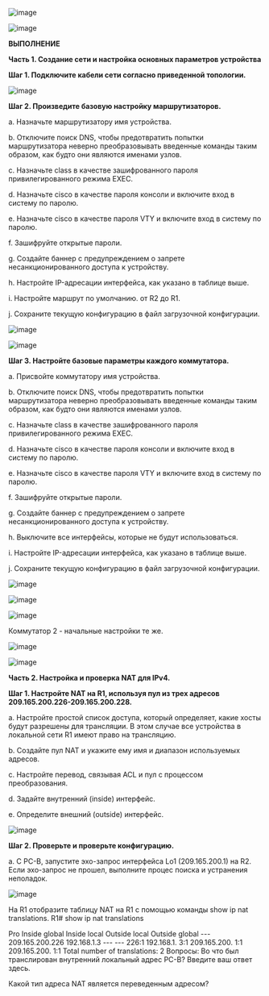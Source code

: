 ![image](https://github.com/user-attachments/assets/ea483d81-2287-4bd8-9fa5-71671b63cb7e)

![image](https://github.com/user-attachments/assets/944fa246-ed93-4b15-a2c9-6b26f2f48126)

**ВЫПОЛНЕНИЕ**

**Часть 1. Создание сети и настройка основных параметров устройства**

**Шаг 1. Подключите кабели сети согласно приведенной топологии.**

![image](https://github.com/user-attachments/assets/0a81172d-7d8d-44a0-a420-76cfca9ccf91)

**Шаг 2. Произведите базовую настройку маршрутизаторов.**

a.	Назначьте маршрутизатору имя устройства.

b.	Отключите поиск DNS, чтобы предотвратить попытки маршрутизатора неверно преобразовывать введенные команды таким образом, как будто они являются именами узлов.

c.	Назначьте class в качестве зашифрованного пароля привилегированного режима EXEC.

d.	Назначьте cisco в качестве пароля консоли и включите вход в систему по паролю.

e.	Назначьте cisco в качестве пароля VTY и включите вход в систему по паролю.

f.	Зашифруйте открытые пароли.

g.	Создайте баннер с предупреждением о запрете несанкционированного доступа к устройству.

h.	Настройте IP-адресации интерфейса, как указано в таблице выше.

i.	Настройте маршрут по умолчанию. от R2 до  R1.

j.	Сохраните текущую конфигурацию в файл загрузочной конфигурации.

![image](https://github.com/user-attachments/assets/db1222b3-b6ae-4f6d-9ee3-7bd989def2c6)

![image](https://github.com/user-attachments/assets/36a4196c-6574-474b-8581-a045ccc7b418)

**Шаг 3. Настройте базовые параметры каждого коммутатора.**

a.	Присвойте коммутатору имя устройства.

b.	Отключите поиск DNS, чтобы предотвратить попытки маршрутизатора неверно преобразовывать введенные команды таким образом, как будто они являются именами узлов.

c.	Назначьте class в качестве зашифрованного пароля привилегированного режима EXEC.

d.	Назначьте cisco в качестве пароля консоли и включите вход в систему по паролю.

e.	Назначьте cisco в качестве пароля VTY и включите вход в систему по паролю.

f.	Зашифруйте открытые пароли.

g.	Создайте баннер с предупреждением о запрете несанкционированного доступа к устройству.

h.	Выключите все интерфейсы, которые не будут использоваться.

i.	Настройте IP-адресации интерфейса, как указано в таблице выше.

j.	Сохраните текущую конфигурацию в файл загрузочной конфигурации.

![image](https://github.com/user-attachments/assets/755d3637-4d50-4c04-9629-829ef5e0c1fe)

![image](https://github.com/user-attachments/assets/fb64f236-52b3-463c-b1d6-c6de725771e2)

![image](https://github.com/user-attachments/assets/eae77027-4ebc-4ffa-bd5b-e867f9aa3ca7)

Коммутатор 2 - начальные настройки те же.

![image](https://github.com/user-attachments/assets/fc1524ab-a9d8-406c-8b71-6ad366198185)

![image](https://github.com/user-attachments/assets/1476f456-ecab-4bbc-8211-cfa6a1dabaa8)

**Часть 2. Настройка и проверка NAT для IPv4.**

**Шаг 1. Настройте NAT на R1, используя пул из трех адресов 209.165.200.226-209.165.200.228.**

a.	Настройте простой список доступа, который определяет, какие хосты будут разрешены для трансляции. В этом случае все устройства в локальной сети R1 имеют право на трансляцию.

b.	Создайте пул NAT и укажите ему имя и диапазон используемых адресов.

c.	Настройте перевод, связывая ACL и пул с процессом преобразования.

d.	Задайте внутренний (inside) интерфейс. 

e.	Определите внешний (outside) интерфейс.

![image](https://github.com/user-attachments/assets/9ba8ec02-366e-443b-a709-7ab43d0f54f9)

**Шаг 2. Проверьте и проверьте конфигурацию.**

a.	С PC-B,  запустите эхо-запрос интерфейса Lo1 (209.165.200.1) на R2. Если эхо-запрос не прошел, выполните процес поиска и устранения неполадок. 

![image](https://github.com/user-attachments/assets/74d59700-78ee-4429-a05b-5f2396524362)

На R1 отобразите таблицу NAT на R1 с помощью команды show ip nat translations.    R1# show ip nat translations


Pro Inside global Inside local Outside local Outside global
--- 209.165.200.226 192.168.1.3 --- --- 
226:1 192.168.1. 3:1 209.165.200. 1:1 209.165.200. 1:1 
Total number of translations: 2
Вопросы:
Во что был транслирован внутренний локальный адрес PC-B?
Введите ваш ответ здесь.
 
Какой тип адреса NAT является переведенным адресом?



